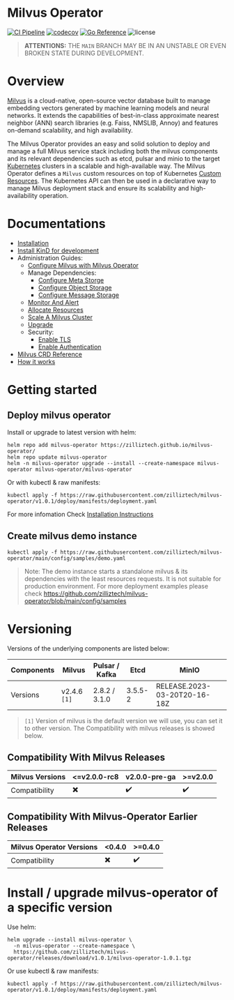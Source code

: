 # Milvus Operator

[![CI Pipeline](https://github.com/zilliztech/milvus-operator/actions/workflows/ci.yml/badge.svg)](https://github.com/zilliztech/milvus-operator/actions/workflows/ci.yml/badge.svg)
[![codecov](https://codecov.io/gh/zilliztech/milvus-operator/branch/main/graph/badge.svg?token=DAXmgusBQq)](https://codecov.io/gh/zilliztech/milvus-operator)
[![Go Reference](https://pkg.go.dev/badge/github.com/zilliztech/milvus-operator.svg)](https://pkg.go.dev/github.com/zilliztech/milvus-operator)
<img src="https://img.shields.io/github/license/milvus-io/milvus" alt="license">


> **ATTENTIONS:** THE `MAIN` BRANCH MAY BE IN AN UNSTABLE OR EVEN BROKEN STATE DURING DEVELOPMENT.

# Overview
[Milvus](https://milvus.io) is a cloud-native, open-source vector database built to manage embedding vectors generated by machine learning models and neural networks. It extends the capabilities of best-in-class approximate nearest neighbor (ANN) search libraries (e.g. Faiss, NMSLIB, Annoy) and features on-demand scalability, and high availability.

The Milvus Operator provides an easy and solid solution to deploy and manage a full Milvus service stack including both the milvus components and its relevant dependencies such as etcd, pulsar and minio to the target [Kubernetes](https://kubernetes.io/) clusters in a scalable and high-available way. The Milvus Operator defines a `Milvus` custom resources on top of Kubernetes [Custom Resources](https://kubernetes.io/docs/concepts/extend-kubernetes/api-extension/custom-resources/). The Kubernetes API can then be used in a declarative way to manage Milvus deployment stack and ensure its scalability and high-availability operation.

# Documentations
- [Installation](docs/installation/installation.md)
- [Install KinD for development](docs/installation/kind-installation.md)
- Administration Guides:
  - [Configure Milvus with Milvus Operator](docs/administration/configure-milvus.md)
  - Manage Dependencies:
    - [Configure Meta Storge](docs/administration/manage-dependencies/meta-storage.md)
    - [Configure Object Storage](docs/administration/manage-dependencies/object-storage.md)
    - [Configure Message Storage](docs/administration/manage-dependencies/message-storage.md)
  - [Monitor And Alert](docs/administration/monitor-and-alert.md)
  - [Allocate Resources](docs/administration/allocate-resources.md)
  - [Scale A Milvus Cluster](docs/administration/scale-a-milvus-cluster.md)
  - [Upgrade](docs/administration/upgrade.md)
  - Security:
    - [Enable TLS](docs/administration/security/encryption-in-transit.md)
    - [Enable Authentication](docs/administration/security/enable-authentication.md)
- [Milvus CRD Reference](docs/CRD/milvus.md)
- [How it works](docs/arch/arch.md)

# Getting started
## Deploy milvus operator

Install or upgrade to latest version with helm:

```shell
helm repo add milvus-operator https://zilliztech.github.io/milvus-operator/
helm repo update milvus-operator
helm -n milvus-operator upgrade --install --create-namespace milvus-operator milvus-operator/milvus-operator
```

Or with kubectl & raw manifests:

```shell
kubectl apply -f https://raw.githubusercontent.com/zilliztech/milvus-operator/v1.0.1/deploy/manifests/deployment.yaml
```

For more infomation Check [Installation Instructions](docs/installation/installation.md)

## Create milvus demo instance
```shell
kubectl apply -f https://raw.githubusercontent.com/zilliztech/milvus-operator/main/config/samples/demo.yaml
```

> Note: The demo instance starts a standalone milvus & its dependencies with the least resources requests. It is not suitable for production environment. For more deployment examples please check https://github.com/zilliztech/milvus-operator/blob/main/config/samples

# Versioning

Versions of the underlying components are listed below:

<!-- source csv for table
Components, Milvus, Pulsar / Kafka, Etcd, MinIO
Versions, v2.4.6 `[1]`, 2.8.2 / 3.1.0, 3.5.5-2, RELEASE.2023-03-20T20-16-18Z -->

|Components| Milvus| Pulsar / Kafka| Etcd| MinIO|
|---|---|---|---|---|
|Versions| v2.4.6 `[1]`| 2.8.2 / 3.1.0 | 3.5.5-2 |RELEASE.2023-03-20T20-16-18Z|


> `[1]` Version of milvus is the default version we will use, you can set it to other version. The Compatibility with milvus releases is showed below.

## Compatibility With Milvus Releases

<!-- source csv for table
Milvus Versions, <=v2.0.0-rc8, v2.0.0-pre-ga, >=v2.0.0
Compatibility, ✖️, ✔️, ✔️  -->

|Milvus Versions| <=v2.0.0-rc8| v2.0.0-pre-ga| >=v2.0.0|
|---|---|---|---|
|Compatibility| ✖️| ✔️| ✔️|

## Compatibility With Milvus-Operator Earlier Releases

<!-- source csv for table
Milvus Operator Versions, <0.4.0, >=0.4.0
Compatibility, ✖️, ✔️  -->

|Milvus Operator Versions| <0.4.0| >=0.4.0|
|---|---|---|
|Compatibility| ✖️| ✔️|


# Install / upgrade milvus-operator of a specific version

Use helm:

```shell
helm upgrade --install milvus-operator \
  -n milvus-operator --create-namespace \
  https://github.com/zilliztech/milvus-operator/releases/download/v1.0.1/milvus-operator-1.0.1.tgz
```

Or use kubectl & raw manifests:

```shell
kubectl apply -f https://raw.githubusercontent.com/zilliztech/milvus-operator/v1.0.1/deploy/manifests/deployment.yaml
```
